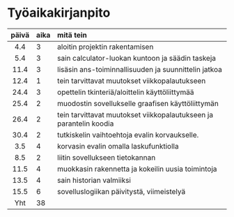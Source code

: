 # Työaikakirjanpito

| päivä | aika | mitä tein  |
| :----:|:-----| :-----|
| 4.4 | 3    | aloitin projektin rakentamisen |
| 5.4 | 3    | sain calculator-luokan kuntoon ja säädin taskeja |
| 11.4 | 3    | lisäsin ans-toiminnallisuuden ja suunnittelin jatkoa |
| 12.4 | 1    | tein tarvittavat muutokset viikkopalautukseen |
| 24.4 | 3    | opettelin tkinteriä/aloittelin käyttöliittymää |
| 25.4 | 2    | muodostin sovellukselle graafisen käyttöliittymän |
| 26.4 | 2    | tein tarvittavat muutokset viikkopalautukseen ja parantelin koodia |
| 30.4 | 2    | tutkiskelin vaihtoehtoja evalin korvaukselle. |
| 3.5 | 4    | korvasin evalin omalla laskufunktiolla |
| 8.5 | 2   | liitin sovellukseen tietokannan |
| 11.5 | 4   | muokkasin rakennetta ja kokeilin uusia toimintoja |
| 13.5 | 4   | sain historian valmiiksi |
| 15.5 | 6   | sovelluslogiikan päivitystä, viimeistelyä |
| Yht | 38   | 
